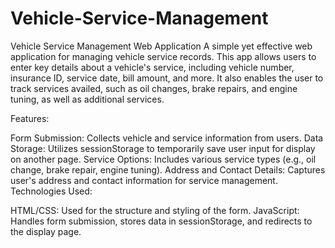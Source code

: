 # Vehicle-Service-Management

Vehicle Service Management Web Application
A simple yet effective web application for managing vehicle service records. This app allows users to enter key details about a vehicle's service, including vehicle number, insurance ID, service date, bill amount, and more. It also enables the user to track services availed, such as oil changes, brake repairs, and engine tuning, as well as additional services.

Features:

Form Submission: Collects vehicle and service information from users.
Data Storage: Utilizes sessionStorage to temporarily save user input for display on another page.
Service Options: Includes various service types (e.g., oil change, brake repair, engine tuning).
Address and Contact Details: Captures user's address and contact information for service management.
Technologies Used:

HTML/CSS: Used for the structure and styling of the form.
JavaScript: Handles form submission, stores data in sessionStorage, and redirects to the display page.
